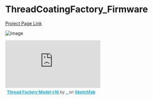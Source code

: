 # ThreadCoatingFactory_Firmware
[Project Page Link](https://egeozgul.com/filament-coating-factory/)

![image](model.gif)

<div class="sketchfab-embed-wrapper"> <iframe title="Thread Factory Model v16" frameborder="0" allowfullscreen mozallowfullscreen="true" webkitallowfullscreen="true" allow="autoplay; fullscreen; xr-spatial-tracking" xr-spatial-tracking execution-while-out-of-viewport execution-while-not-rendered web-share src="https://sketchfab.com/models/cd57e1492466488f90b1b919ff937137/embed"> </iframe> <p style="font-size: 13px; font-weight: normal; margin: 5px; color: #4A4A4A;"> <a href="https://sketchfab.com/3d-models/thread-factory-model-v16-cd57e1492466488f90b1b919ff937137?utm_medium=embed&utm_campaign=share-popup&utm_content=cd57e1492466488f90b1b919ff937137" target="_blank" rel="nofollow" style="font-weight: bold; color: #1CAAD9;"> Thread Factory Model v16 </a> by <a href="https://sketchfab.com/Ege.Ozgul?utm_medium=embed&utm_campaign=share-popup&utm_content=cd57e1492466488f90b1b919ff937137" target="_blank" rel="nofollow" style="font-weight: bold; color: #1CAAD9;"> _ </a> on <a href="https://sketchfab.com?utm_medium=embed&utm_campaign=share-popup&utm_content=cd57e1492466488f90b1b919ff937137" target="_blank" rel="nofollow" style="font-weight: bold; color: #1CAAD9;">Sketchfab</a></p></div>
